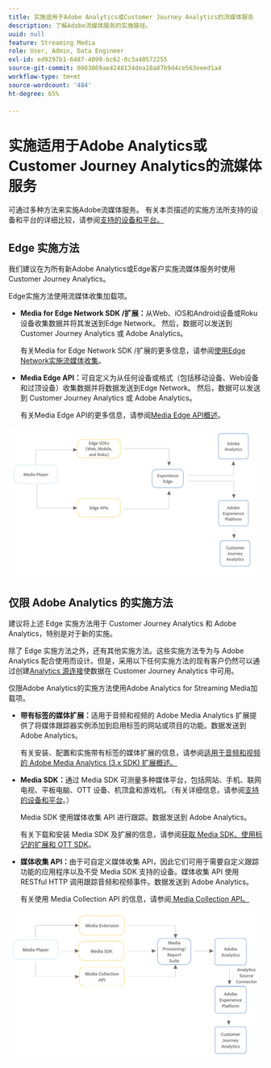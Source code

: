 ```yaml
---
title: 实施适用于Adobe Analytics或Customer Journey Analytics的流媒体服务
description: 了解Adobe流媒体服务的实施路径。
uuid: null
feature: Streaming Media
role: User, Admin, Data Engineer
exl-id: ed9297b1-6487-4099-bc62-0c3a40572255
source-git-commit: 0083869ae4248134dea18a87b9d4ce563eeed1a4
workflow-type: tm+mt
source-wordcount: '484'
ht-degree: 65%

---
```


# 实施适用于Adobe Analytics或Customer Journey Analytics的流媒体服务

可通过多种方法来实施Adobe流媒体服务。 有关本页描述的实施方法所支持的设备和平台的详细比较，请参阅[支持的设备和平台。](/help/getting-started/supported-devices.md)

## Edge 实施方法

我们建议在为所有新Adobe Analytics或Edge客户实施流媒体服务时使用Customer Journey Analytics。

Edge实施方法使用流媒体收集加载项。

* **Media for Edge Network SDK /扩展：**&#x200B;从Web、iOS和Android设备或Roku设备收集数据并将其发送到Edge Network。 然后，数据可以发送到 Customer Journey Analytics 或 Adob&#x200B;e Analytics。

  有关Media for Edge Network SDK /扩展的更多信息，请参阅[使用Edge Network实施流媒体收集](/help/implementation/edge/implementation-edge.md)。

* **Media Edge API：**&#x200B;可自定义为从任何设备或格式（包括移动设备、Web设备和过顶设备）收集数据并将数据发送到Edge Network。 然后，数据可以发送到 Customer Journey Analytics 或 Adob&#x200B;e Analytics。

  有关Media Edge API的更多信息，请参阅[Media Edge API概述](https://developer.adobe.com/cja-apis/docs/endpoints/media-edge/)。

![CJA 工作流](assets/streaming-media-edge.png)

## 仅限 Adob&#x200B;e Analytics 的实施方法

建议将上述 Edge 实施方法用于 Customer Journey Analytics 和 Adob&#x200B;e Analytics，特别是对于新的实施。

除了 Edge 实施方法之外，还有其他实施方法。这些实施方法专为与 Adob&#x200B;e Analytics 配合使用而设计。但是，采用以下任何实施方法的现有客户仍然可以通过创建[&#x200B; Analytics 源连接](https://experienceleague.adobe.com/docs/experience-platform/sources/ui-tutorials/create/adobe-applications/analytics.html?lang=zh-Hans)使数据在 Customer Journey Analytics 中可用。

仅限Adobe Analytics的实施方法使用Adobe Analytics for Streaming Media加载项。

* **带有标签的媒体扩展：**&#x200B;适用于音频和视频的 Adobe Media Analytics 扩展提供了将媒体跟踪器实例添加到启用标签的网站或项目的功能。数据发送到 Adobe Analytics。

  有关安装、配置和实施带有标签的媒体扩展的信息，请参阅[适用于音频和视频的 Adob&#x200B;e Media Analytics (3.x SDK) 扩展概述。](https://experienceleague.adobe.com/docs/experience-platform/tags/extensions/client/media-analytics-3x/overview.html?lang=zh-Hans)

* **Media SDK：**&#x200B;通过 Media SDK 可测量多种媒体平台，包括网站、手机、联网电视、平板电脑、OTT 设备、机顶盒和游戏机。（有关详细信息，请参阅[支持的设备和平台](/help/getting-started/supported-devices.md)。）

  Media SDK 使用媒体收集 API 进行跟踪。数据发送到 Adobe Analytics。

  有关下载和安装 Media SDK 及扩展的信息，请参阅[获取 Media SDK、使用标记的扩展和 OTT SDK](/help/getting-started/download-sdks.md)。

* **媒体收集 API：**&#x200B;由于可自定义媒体收集 API，因此它们可用于需要自定义跟踪功能的应用程序以及不受 Media SDK 支持的设备。媒体收集 API 使用 RESTful HTTP 调用跟踪音频和视频事件。数据发送到 Adobe Analytics。

  有关使用 Media Collection API 的信息，请参阅[&#x200B; Media Collection API。](media-collection-api/mc-api-overview.md)


![Analytics 工作流](assets/analytics-implementation.png)

<!--
(Not sure if we need the following paragraph and graphic. Paragraph is somewhat redundant with the intro paragraph of this article)
Choose the implementation method depending on the supported platforms. Some players are not supported by the Media SDKs or the Adobe Experience Platform Media Extensions. The Media Collection APIs provide a way to support those players. For information on supported devices, see [Supported devices and platforms](/help/getting-started/supported-devices.md).

![Media Flow](media-sdk/assets/choose-media-flow2.png)
-->
